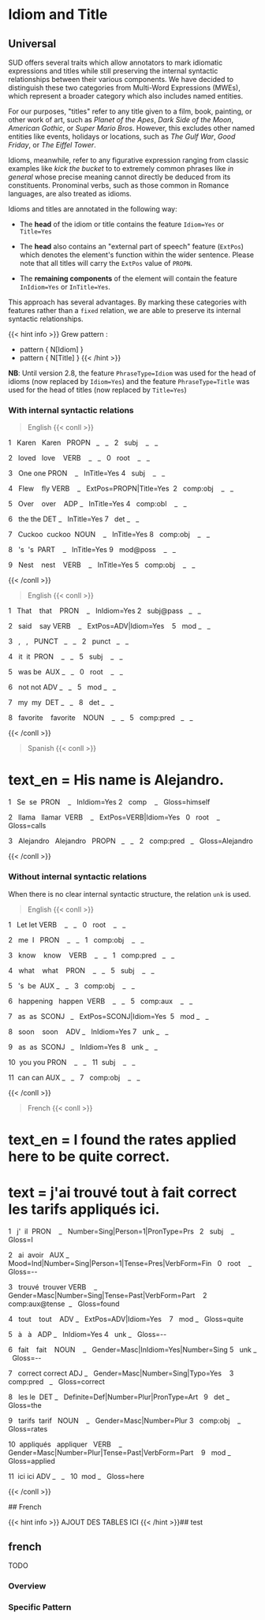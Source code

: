 # Idiom and Title

## Universal

SUD offers several traits which allow annotators to mark idiomatic expressions and titles while still preserving the internal syntactic relationships between their various components. We have decided to distinguish these two categories from Multi-Word Expressions (MWEs), which represent a broader category which also includes named entities.

For our purposes, "titles" refer to any title given to a film, book, painting, or other work of art, such as *Planet of the Apes*, *Dark Side of the Moon*, *American Gothic*, or *Super Mario Bros*. However, this excludes other named entities like events, holidays or locations, such as *The Gulf War*, *Good Friday*, or *The Eiffel Tower*.

Idioms, meanwhile, refer to any figurative expression ranging from classic examples like *kick the bucket* to to extremely common phrases like *in general* whose precise meaning cannot directly be deduced from its constituents. Pronominal verbs, such as those common in Romance languages, are also treated as idioms.

Idioms and titles are annotated in the following way:
- The **head** of the idiom or title contains the feature `Idiom=Yes` or `Title=Yes`

- The **head** also contains an "external part of speech" feature (`ExtPos`) which denotes the element's function within the wider sentence. Please note that all titles will carry the `ExtPos` value of `PROPN`.

- The **remaining components** of the element will contain the feature `InIdiom=Yes` or `InTitle=Yes`.

  
This approach has several advantages. By marking these categories with features rather than a `fixed` relation, we are able to preserve its internal syntactic relationships.  

{{< hint info >}}
Grew pattern : 
- pattern { N[Idiom] }
- pattern { N[Title] }
{{< /hint >}}

**NB**: Until version 2.8, the feature `PhraseType=Idiom` was used for the head of idioms (now replaced by `Idiom=Yes`) and the feature `PhraseType=Title` was used for the head of titles (now replaced by `Title=Yes`)

### With internal syntactic relations

> English 
{{< conll >}}

1   Karen   Karen   PROPN   _   _   2   subj    _   _

2   loved   love    VERB    _   _   0   root    _   _

3   One one PRON    _   InTitle=Yes 4   subj    _   _

4   Flew    fly VERB    _   ExtPos=PROPN|Title=Yes  2   comp:obj    _   _

5   Over    over    ADP _   InTitle=Yes 4   comp:obl    _   _

6   the the DET _   InTitle=Yes 7   det _   _

7   Cuckoo  cuckoo  NOUN    _   InTitle=Yes 8   comp:obj    _   _

8   's  's  PART    _   InTitle=Yes 9   mod@poss    _   _

9   Nest    nest    VERB    _   InTitle=Yes 5   comp:obj    _   _

{{< /conll >}}
> English
{{< conll >}}

1   That    that    PRON    _   InIdiom=Yes 2   subj@pass   _   _

2   said    say VERB    _   ExtPos=ADV|Idiom=Yes    5   mod _   _

3   ,   ,   PUNCT   _   _   2   punct   _   _

4   it  it  PRON    _   _   5   subj    _   _

5   was be  AUX _   _   0   root    _   _

6   not not ADV _   _   5   mod _   _

7   my  my  DET _   _   8   det _   _

8   favorite    favorite    NOUN    _   _   5   comp:pred   _   _

{{< /conll >}}

> Spanish
{{< conll >}}

# text_en = His name is Alejandro.

1   Se  se  PRON    _   InIdiom=Yes 2   comp    _   Gloss=himself

2   llama   llamar  VERB    _   ExtPos=VERB|Idiom=Yes   0   root    _   Gloss=calls

3   Alejandro   Alejandro   PROPN   _   _   2   comp:pred   _   Gloss=Alejandro

{{< /conll >}}


### Without internal syntactic relations 
When there is no clear internal syntactic structure, the relation `unk` is used.

> English
{{< conll >}}

1   Let let VERB    _   _   0   root    _   _

2   me  I   PRON    _   _   1   comp:obj    _   _

3   know    know    VERB    _   _   1   comp:pred   _   _

4   what    what    PRON    _   _   5   subj    _   _

5   's  be  AUX _   _   3   comp:obj    _   _

6   happening   happen  VERB    _   _   5   comp:aux    _   _

7   as  as  SCONJ   _   ExtPos=SCONJ|Idiom=Yes  5   mod _   _

8   soon    soon    ADV _   InIdiom=Yes 7   unk _   _

9   as  as  SCONJ   _   InIdiom=Yes 8   unk _   _

10  you you PRON    _   _   11  subj    _   _

11  can can AUX _   _   7   comp:obj    _   _

{{< /conll >}}

> French
{{< conll >}}

# text_en = I found the rates applied here to be quite correct.

# text = j'ai trouvé tout à fait correct les tarifs appliqués ici.

1   j'  il  PRON    _   Number=Sing|Person=1|PronType=Prs   2   subj    _   Gloss=I

2   ai  avoir   AUX _   Mood=Ind|Number=Sing|Person=1|Tense=Pres|VerbForm=Fin   0   root    _   Gloss=--

3   trouvé  trouver VERB    _   Gender=Masc|Number=Sing|Tense=Past|VerbForm=Part    2   comp:aux@tense  _   Gloss=found

4   tout    tout    ADV _   ExtPos=ADV|Idiom=Yes    7   mod _   Gloss=quite

5   à   à   ADP _   InIdiom=Yes 4   unk _   Gloss=--

6   fait    fait    NOUN    _   Gender=Masc|InIdiom=Yes|Number=Sing 5   unk _   Gloss=--

7   correct correct ADJ _   Gender=Masc|Number=Sing|Typo=Yes    3   comp:pred   _   Gloss=correct

8   les le  DET _   Definite=Def|Number=Plur|PronType=Art   9   det _   Gloss=the

9   tarifs  tarif   NOUN    _   Gender=Masc|Number=Plur 3   comp:obj    _   Gloss=rates

10  appliqués   appliquer   VERB    _   Gender=Masc|Number=Plur|Tense=Past|VerbForm=Part    9   mod _   Gloss=applied

11  ici ici ADV _   _   10  mod _   Gloss=here

{{< /conll >}}

## French 

{{< hint info >}}
AJOUT DES TABLES ICI 
{{< /hint >}}## test 



## french

TODO
### Overview

### Specific Pattern


